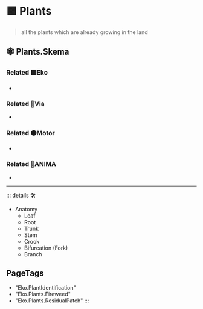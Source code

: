 # 🟩  <ekos>Plants</ekos>

> all the plants which are already growing in the land

## 🕸 Plants.Skema

### Related 🟩<ekos>Eko</ekos>

-

### Related 🔻<via>Via</via>

-

### Related 🟠<motor>Motor</motor>

-

### Related 💜<anima>ANIMA</anima>

-

---

<!-- =================================================== -->
<!-- =================================================== -->
<!-- =================================================== -->
<!-- =================================================== -->
<!-- =================================================== -->
::: details 🛠

- Anatomy
    - Leaf
    - Root
    - Trunk
    - Stem
    - Crook
    - Bifurcation (Fork)
    - Branch

<h2>PageTags</h2>

- "Eko.PlantIdentification"
- "Eko.Plants.Fireweed"
- "Eko.Plants.ResidualPatch"
:::
